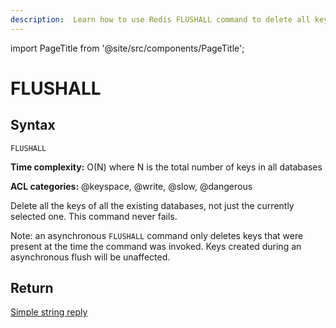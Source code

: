```yaml
---
description:  Learn how to use Redis FLUSHALL command to delete all keys in every database.
---
```


import PageTitle from '@site/src/components/PageTitle';

# FLUSHALL

<PageTitle title="Redis FLUSHALL Command (Documentation) | Dragonfly" />

## Syntax

    FLUSHALL

**Time complexity:** O(N) where N is the total number of keys in all databases

**ACL categories:** @keyspace, @write, @slow, @dangerous

Delete all the keys of all the existing databases, not just the currently selected one.
This command never fails.

Note: an asynchronous `FLUSHALL` command only deletes keys that were present at the time the command was invoked. Keys created during an asynchronous flush will be unaffected.

## Return

[Simple string reply](https://redis.io/docs/latest/develop/reference/protocol-spec/#simple-strings)

